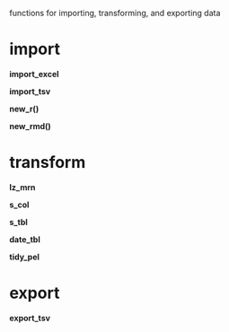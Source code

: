 functions for importing, transforming, and exporting data

# import

**import_excel**

**import_tsv**

**new_r()**

**new_rmd()**

# transform

**lz_mrn**

**s_col**

**s_tbl**

**date_tbl**

**tidy_pel**

# export

**export_tsv**